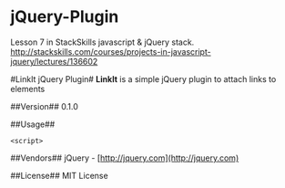 # jQuery-Plugin
Lesson 7 in StackSkills javascript &amp; jQuery stack. http://stackskills.com/courses/projects-in-javascript-jquery/lectures/136602

#LinkIt jQuery Plugin#
**LinkIt** is a simple jQuery plugin to attach links to elements

##Version##
0.1.0

##Usage##

    <script>

##Vendors##
jQuery - [http://jquery.com](http://jquery.com)

##License##
MIT License
